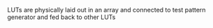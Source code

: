 LUTs are physically laid out in an array and connected to test pattern generator and fed back to other LUTs

